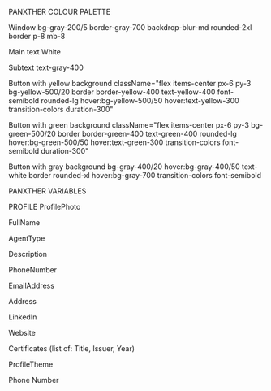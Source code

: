 PANXTHER COLOUR PALETTE

Window
bg-gray-200/5 border-gray-700 backdrop-blur-md rounded-2xl border p-8 mb-8

Main text
White

Subtext
text-gray-400

Button with yellow background
className="flex items-center px-6 py-3 bg-yellow-500/20 border border-yellow-400 text-yellow-400 font-semibold rounded-lg hover:bg-yellow-500/50 hover:text-yellow-300 transition-colors duration-300"

Button with green background
className="flex items-center px-6 py-3 bg-green-500/20 border border-green-400 text-green-400 rounded-lg hover:bg-green-500/50 hover:text-green-300 transition-colors font-semibold duration-300"

Button with gray background
bg-gray-400/20 hover:bg-gray-400/50 text-white border rounded-xl hover:bg-gray-700 transition-colors font-semibold

PANXTHER VARIABLES

PROFILE
ProfilePhoto

FullName

AgentType

Description

PhoneNumber

EmailAddress

Address

LinkedIn

Website

Certificates (list of: Title, Issuer, Year)

ProfileTheme

Phone Number
